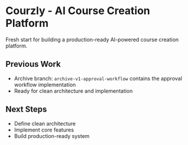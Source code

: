 # Courzly - AI Course Creation Platform

Fresh start for building a production-ready AI-powered course creation platform.

## Previous Work
- Archive branch: `archive-v1-approval-workflow` contains the approval workflow implementation
- Ready for clean architecture and implementation

## Next Steps
- Define clean architecture
- Implement core features
- Build production-ready system

